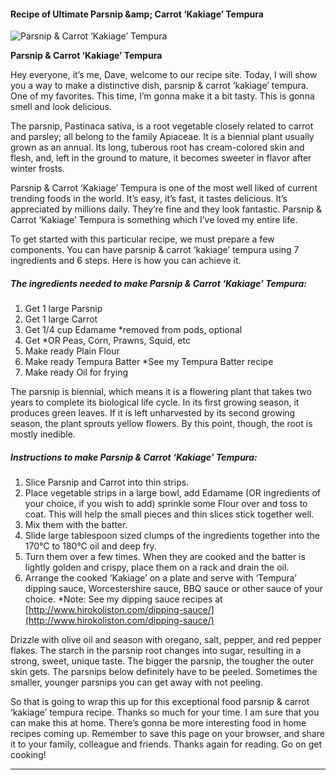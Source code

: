             

#### Recipe of Ultimate Parsnip &amp;amp; Carrot ‘Kakiage’ Tempura

![Parsnip &amp; Carrot ‘Kakiage’ Tempura](https://img-global.cpcdn.com/recipes/0677dcf0ed5c5172/751x532cq70/parsnip-carrot-kakiage-tempura-recipe-main-photo.jpg)

**Parsnip &amp; Carrot ‘Kakiage’ Tempura**

Hey everyone, it’s me, Dave, welcome to our recipe site. Today, I will show you a way to make a distinctive dish, parsnip & carrot ‘kakiage’ tempura. One of my favorites. This time, I’m gonna make it a bit tasty. This is gonna smell and look delicious.

The parsnip, Pastinaca sativa, is a root vegetable closely related to carrot and parsley; all belong to the family Apiaceae. It is a biennial plant usually grown as an annual. Its long, tuberous root has cream-colored skin and flesh, and, left in the ground to mature, it becomes sweeter in flavor after winter frosts.

Parsnip & Carrot ‘Kakiage’ Tempura is one of the most well liked of current trending foods in the world. It’s easy, it’s fast, it tastes delicious. It’s appreciated by millions daily. They’re fine and they look fantastic. Parsnip & Carrot ‘Kakiage’ Tempura is something which I’ve loved my entire life.

To get started with this particular recipe, we must prepare a few components. You can have parsnip & carrot ‘kakiage’ tempura using 7 ingredients and 6 steps. Here is how you can achieve it.

##### The ingredients needed to make Parsnip & Carrot ‘Kakiage’ Tempura:

1.  Get 1 large Parsnip
2.  Get 1 large Carrot
3.  Get 1/4 cup Edamame \*removed from pods, optional
4.  Get \*OR Peas, Corn, Prawns, Squid, etc
5.  Make ready Plain Flour
6.  Make ready Tempura Batter \*See my Tempura Batter recipe
7.  Make ready Oil for frying

The parsnip is biennial, which means it is a flowering plant that takes two years to complete its biological life cycle. In its first growing season, it produces green leaves. If it is left unharvested by its second growing season, the plant sprouts yellow flowers. By this point, though, the root is mostly inedible.

##### Instructions to make Parsnip & Carrot ‘Kakiage’ Tempura:

1.  Slice Parsnip and Carrot into thin strips.
2.  Place vegetable strips in a large bowl, add Edamame (OR ingredients of your choice, if you wish to add) sprinkle some Flour over and toss to coat. This will help the small pieces and thin slices stick together well.
3.  Mix them with the batter.
4.  Slide large tablespoon sized clumps of the ingredients together into the 170°C to 180°C oil and deep fry.
5.  Turn them over a few times. When they are cooked and the batter is lightly golden and crispy, place them on a rack and drain the oil.
6.  Arrange the cooked ‘Kakiage’ on a plate and serve with ‘Tempura’ dipping sauce, Worcestershire sauce, BBQ sauce or other sauce of your choice. \*Note: See my dipping sauce recipes at [http://www.hirokoliston.com/dipping-sauce/](http://www.hirokoliston.com/dipping-sauce/)

Drizzle with olive oil and season with oregano, salt, pepper, and red pepper flakes. The starch in the parsnip root changes into sugar, resulting in a strong, sweet, unique taste. The bigger the parsnip, the tougher the outer skin gets. The parsnips below definitely have to be peeled. Sometimes the smaller, younger parsnips you can get away with not peeling.

So that is going to wrap this up for this exceptional food parsnip & carrot ‘kakiage’ tempura recipe. Thanks so much for your time. I am sure that you can make this at home. There’s gonna be more interesting food in home recipes coming up. Remember to save this page on your browser, and share it to your family, colleague and friends. Thanks again for reading. Go on get cooking!

* * *